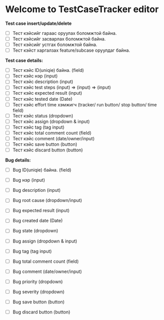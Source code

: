 # Welcome to TestCaseTracker editor

**Test case insert/update/delete**
- [ ] Тест кэйсийг гараас оруулах боломжтой байна.  
- [ ] Тест кэйсийг засварлах боломжтой байна. 
- [ ] Тест кэйсийг устгах боломжтой байна.
- [ ] Тест кэйст харгалзах feature/subcase оруулдаг байна.

**Test case details:**
- [ ] Тест кэйс ID(uniqie) байна. (field)
- [ ] Тест кэйс нэр (input)
- [ ] Тест кэйс description (input)
- [ ] Тест кэйс test steps (input) => (input) => (input)
- [ ] Тест кэйс expected result (input)
- [ ] Тест кэйс tested date (Date)
- [ ] Тест кэйс effort time хэмжигч (tracker/ run button/ stop button/ time field)
- [ ] Тест кэйс status (dropdown)
- [ ] Тест кэйс assign (dropdown & input)
- [ ] Тест кэйс tag (tag input)
- [ ] Тест кэйс total comment count (field)
- [ ] Тест кэйс comment (date/owner/input)
- [ ] Тест кэйс save button (button)
- [ ] Тест кэйс discard button (button)

**Bug details:**
- [ ] Bug ID(uniqie) байна. (field)
- [ ] Bug нэр (input)
- [ ] Bug description (input)
- [ ] Bug root cause (dropdown/input)
- [ ] Bug expected result (input)
- [ ] Bug created date (Date)
- [ ] Bug state (dropdown)
- [ ] Bug assign (dropdown & input)
- [ ] Bug tag (tag input)
- [ ] Bug total comment count (field)
- [ ] Bug comment (date/owner/input)
- [ ] Bug priority (dropdown)
- [ ] Bug severity (dropdown)
- [ ] Bug save button (button)
- [ ] Bug discard button (button)

